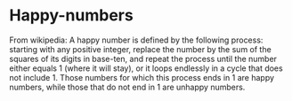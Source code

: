 # Happy-numbers

From wikipedia: A happy number is defined by the following process: starting with any positive integer, replace the number by the sum of the squares of its digits in base-ten, and repeat the process until the number either equals 1 (where it will stay), or it loops endlessly in a cycle that does not include 1. Those numbers for which this process ends in 1 are happy numbers, while those that do not end in 1 are unhappy numbers.
